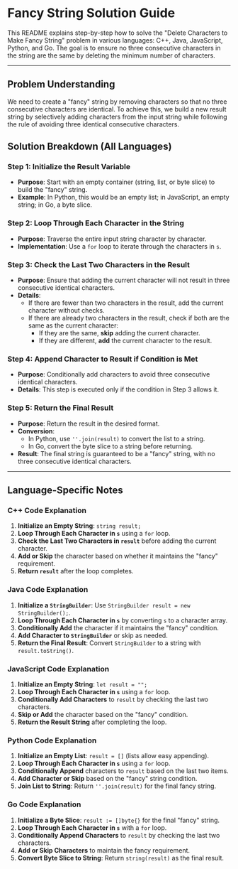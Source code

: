 # Fancy String Solution Guide

This README explains step-by-step how to solve the "Delete Characters to Make Fancy String" problem in various languages: C++, Java, JavaScript, Python, and Go. The goal is to ensure no three consecutive characters in the string are the same by deleting the minimum number of characters.

---

## Problem Understanding

We need to create a "fancy" string by removing characters so that no three consecutive characters are identical. To achieve this, we build a new result string by selectively adding characters from the input string while following the rule of avoiding three identical consecutive characters.

## Solution Breakdown (All Languages)

### Step 1: Initialize the Result Variable

- **Purpose**: Start with an empty container (string, list, or byte slice) to build the "fancy" string.
- **Example**: In Python, this would be an empty list; in JavaScript, an empty string; in Go, a byte slice.

### Step 2: Loop Through Each Character in the String

- **Purpose**: Traverse the entire input string character by character.
- **Implementation**: Use a `for` loop to iterate through the characters in `s`.

### Step 3: Check the Last Two Characters in the Result

- **Purpose**: Ensure that adding the current character will not result in three consecutive identical characters.
- **Details**:
  - If there are fewer than two characters in the result, add the current character without checks.
  - If there are already two characters in the result, check if both are the same as the current character:
    - If they are the same, **skip** adding the current character.
    - If they are different, **add** the current character to the result.

### Step 4: Append Character to Result if Condition is Met

- **Purpose**: Conditionally add characters to avoid three consecutive identical characters.
- **Details**: This step is executed only if the condition in Step 3 allows it.

### Step 5: Return the Final Result

- **Purpose**: Return the result in the desired format.
- **Conversion**:
  - In Python, use `''.join(result)` to convert the list to a string.
  - In Go, convert the byte slice to a string before returning.
- **Result**: The final string is guaranteed to be a "fancy" string, with no three consecutive identical characters.

---

## Language-Specific Notes

### C++ Code Explanation

1. **Initialize an Empty String**: `string result;`
2. **Loop Through Each Character in `s`** using a `for` loop.
3. **Check the Last Two Characters in `result`** before adding the current character.
4. **Add or Skip** the character based on whether it maintains the "fancy" requirement.
5. **Return `result`** after the loop completes.

### Java Code Explanation

1. **Initialize a `StringBuilder`**: Use `StringBuilder result = new StringBuilder();`.
2. **Loop Through Each Character in `s`** by converting `s` to a character array.
3. **Conditionally Add** the character if it maintains the "fancy" condition.
4. **Add Character to `StringBuilder`** or skip as needed.
5. **Return the Final Result**: Convert `StringBuilder` to a string with `result.toString()`.

### JavaScript Code Explanation

1. **Initialize an Empty String**: `let result = "";`
2. **Loop Through Each Character in `s`** using a `for` loop.
3. **Conditionally Add Characters** to `result` by checking the last two characters.
4. **Skip or Add** the character based on the "fancy" condition.
5. **Return the Result String** after completing the loop.

### Python Code Explanation

1. **Initialize an Empty List**: `result = []` (lists allow easy appending).
2. **Loop Through Each Character in `s`** using a `for` loop.
3. **Conditionally Append** characters to `result` based on the last two items.
4. **Add Character or Skip** based on the "fancy" string condition.
5. **Join List to String**: Return `''.join(result)` for the final fancy string.

### Go Code Explanation

1. **Initialize a Byte Slice**: `result := []byte{}` for the final "fancy" string.
2. **Loop Through Each Character in `s`** with a `for` loop.
3. **Conditionally Append Characters** to `result` by checking the last two characters.
4. **Add or Skip Characters** to maintain the fancy requirement.
5. **Convert Byte Slice to String**: Return `string(result)` as the final result.
